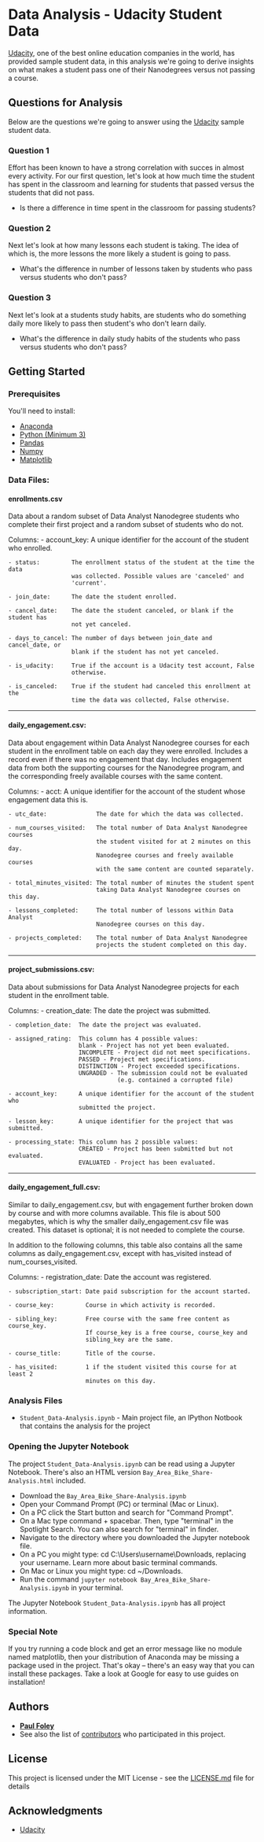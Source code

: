 # Data Analysis - Udacity Student Data

[Udacity](https://www.udacity.com/), one of the best online education companies in the world, has provided sample student data, in this analysis we're going to derive insights on what makes a student pass one of their Nanodegrees versus not passing a course.


## Questions for Analysis
Below are the questions we're going to answer using the [Udacity](https://www.udacity.com/) sample student data. 

### Question 1

Effort has been known to have a strong correlation with succes in almost every activity. For our first question, let's look at how much time the student has spent in the classroom and learning for students that passed versus the students that did not pass.

* Is there a difference in time spent in the classroom for passing students?

### Question 2

Next let's look at how many lessons each student is taking. The idea of which is, the more lessons the more likely a student is going to pass.

* What's the difference in number of lessons taken by students who pass versus students who don't pass?

### Question 3

Next let's look at a students study habits, are students who do something daily more likely to pass then student's who don't learn daily.

* What's the difference in daily study habits of the students who pass versus students who don't pass?


## Getting Started

### Prerequisites
You'll need to install:

* [Anaconda](https://www.continuum.io/downloads)
* [Python (Minimum 3)](https://www.continuum.io/blog/developer-blog/python-3-support-anaconda)
* [Pandas](https://anaconda.org/anaconda/pandas)
* [Numpy](https://anaconda.org/anaconda/numpy)
* [Matplotlib](https://anaconda.org/anaconda/matplotlib)

### Data Files:

#### enrollments.csv

Data about a random subset of Data Analyst Nanodegree students who complete
their first project and a random subset of students who do not.

Columns:
    - account_key:    A unique identifier for the account of the student who
                     enrolled.

    - status:         The enrollment status of the student at the time the data
                      was collected. Possible values are 'canceled' and
                      'current'.

    - join_date:      The date the student enrolled.

    - cancel_date:    The date the student canceled, or blank if the student has
                      not yet canceled.

    - days_to_cancel: The number of days between join_date and cancel_date, or
                      blank if the student has not yet canceled.

    - is_udacity:     True if the account is a Udacity test account, False
                      otherwise.

    - is_canceled:    True if the student had canceled this enrollment at the
                      time the data was collected, False otherwise.

-------------------------------------------------------------------------------

#### daily_engagement.csv:

Data about engagement within Data Analyst Nanodegree courses for each student in
the enrollment table on each day they were enrolled. Includes a record even if
there was no engagement that day. Includes engagement data from both the
supporting courses for the Nanodegree program, and the corresponding freely
available courses with the same content.

Columns:
    - acct:                  A unique identifier for the account of the student
                             whose engagement data this is.

    - utc_date:              The date for which the data was collected.

    - num_courses_visited:   The total number of Data Analyst Nanodegree courses
                             the student visited for at 2 minutes on this day.
                             Nanodegree courses and freely available courses
                             with the same content are counted separately.

    - total_minutes_visited: The total number of minutes the student spent
                             taking Data Analyst Nanodegree courses on this day.

    - lessons_completed:     The total number of lessons within Data Analyst
                             Nanodegree courses on this day.

    - projects_completed:    The total number of Data Analyst Nanodegree
                             projects the student completed on this day.

-------------------------------------------------------------------------------

#### project_submissions.csv:

Data about submissions for Data Analyst Nanodegree projects for each student in
the enrollment table.

Columns:
    - creation_date:    The date the project was submitted.

    - completion_date:  The date the project was evaluated.

    - assigned_rating:  This column has 4 possible values:
                        blank - Project has not yet been evaluated.
                        INCOMPLETE - Project did not meet specifications.
                        PASSED - Project met specifications.
                        DISTINCTION - Project exceeded specifications.
                        UNGRADED - The submission could not be evaluated
                                   (e.g. contained a corrupted file)

    - account_key:      A unique identifier for the account of the student who
                        submitted the project.

    - lesson_key:       A unique identifier for the project that was submitted.

    - processing_state: This column has 2 possible values:
                        CREATED - Project has been submitted but not evaluated.
                        EVALUATED - Project has been evaluated.

-------------------------------------------------------------------------------

#### daily_engagement_full.csv:

Similar to daily_engagement.csv, but with engagement further broken down by
course and with more columns available. This file is about 500 megabytes, which
is why the smaller daily_engagement.csv file was created. This dataset is
optional; it is not needed to complete the course.

In addition to the following columns, this table also contains all the same
columns as daily_engagement.csv, except with has_visited instead of
num_courses_visited.

Columns:
    - registration_date:  Date the account was registered.

    - subscription_start: Date paid subscription for the account started.

    - course_key:         Course in which activity is recorded.

    - sibling_key:        Free course with the same free content as course_key.
                          If course_key is a free course, course_key and
                          sibling_key are the same.

    - course_title:       Title of the course.

    - has_visited:        1 if the student visited this course for at least 2
                          minutes on this day.


### Analysis Files
* `Student_Data-Analysis.ipynb` - Main project file, an IPython Notbook that contains the analysis for the project


### Opening the Jupyter Notebook
The project `Student_Data-Analysis.ipynb` can be read using a Jupyter Notebook. There's also an HTML version `Bay_Area_Bike_Share-Analysis.html` included.

* Download the `Bay_Area_Bike_Share-Analysis.ipynb`
* Open your Command Prompt (PC) or terminal (Mac or Linux).
* On a PC click the Start button and search for "Command Prompt".
* On a Mac type command + spacebar. Then, type "terminal" in the Spotlight Search. You can also search for "terminal" in finder.
* Navigate to the directory where you downloaded the Jupyter notebook file.
* On a PC you might type: cd C:\Users\username\Downloads\, replacing your username. Learn more about basic terminal commands.
* On Mac or Linux you might type: cd ~/Downloads.
* Run the command `jupyter notebook Bay_Area_Bike_Share-Analysis.ipynb` in your terminal.

The Jupyter Notebook `Student_Data-Analysis.ipynb` has all project information.

### Special Note
If you try running a code block and get an error message like no module named matplotlib, then your distribution of Anaconda may be missing a package used in the project. That's okay – there's an easy way that you can install these packages. Take a look at Google for easy to use guides on installation!


## Authors

* [**Paul Foley**](https://github.com/paulfoley)
* See also the list of [contributors](https://github.com/paulfoley/data-analyst/tree/master/Bay_Area_Bike_Share-Analysis) who participated in this project.


## License

This project is licensed under the MIT License - see the [LICENSE.md](LICENSE.md) file for details


## Acknowledgments

* [Udacity](https://www.udacity.com/)

